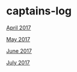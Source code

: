 # captains-log
[April 2017](april-2017.md)

[May 2017](may-2017.md)

[June 2017](june-2017.md)

[July 2017](june-2017.md)
